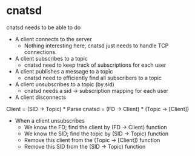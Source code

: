 # cnatsd

cnatsd needs to be able to do

* A client connects to the server
  + Nothing interesting here, cnatsd just needs to handle TCP connections.
* A client subscribes to a topic
  + cnatsd need to keep track of subscriptions for each user
* A client publishes a message to a topic
  + cnatsd need to efficiently find all subscribers to a topic
* A client unsubscribes to a topic (by sid)
  + cnatsd needs a sid -> subscription mapping for each user
* A client disconnects



Client = (SID -> Topic) * Parse
cnatsd = (FD -> Client) * (Topic -> [Client])


* When a client unsubscribes
    + We know the FD; find the client by (FD -> Client) function
    + We know the SID; find the topic by (SID -> Topic) function
    + Remove this client from the (Topic -> [Client]) function
    + Remove this SID from the (SID -> Topic) function

